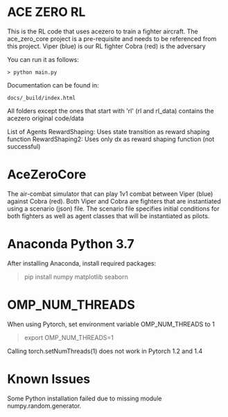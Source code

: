 # ACE ZERO RL

This is the RL code that uses acezero to train a fighter aircraft. The ace_zero_core project is a pre-requisite and needs to be referenced from this project.
Viper (blue) is our RL fighter
Cobra (red) is the adversary

You can run it as follows:

    > python main.py

Documentation can be found in:

    docs/_build/index.html

All folders except the ones that start with 'rl' (rl and rl_data) contains the acezero original code/data


List of Agents
RewardShaping: Uses state transition as reward shaping function
RewardShaping2: Uses only dx as reward shaping function (not successful)

# AceZeroCore
The air-combat simulator that can play 1v1 combat between Viper (blue) against Cobra (red). Both Viper and Cobra are fighters
that are instantiated using a scenario (json) file. The scenario file specifies initial conditions for both fighters as well as
agent classes that will be instantiated as pilots.

# Anaconda Python 3.7
After installing Anaconda, install required packages:

> pip install numpy matplotlib seaborn

# OMP_NUM_THREADS
When using Pytorch, set environment variable OMP_NUM_THREADS to 1

> export OMP_NUM_THREADS=1

Calling torch.setNumThreads(1) does not work in Pytorch 1.2 and 1.4

# Known Issues
Some Python installation failed due to missing module numpy.random.generator. 
